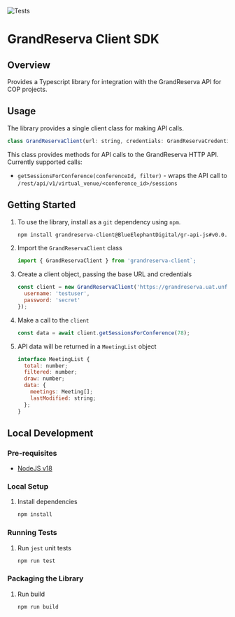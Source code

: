 <a name="readme-top"></a>

![Tests](https://github.com/BlueElephantDigital/gr-api-js/actions/workflows/tests.yml/badge.svg?branch=main)

# GrandReserva Client SDK

## Overview

Provides a Typescript library for integration with the GrandReserva API for
COP projects.

## Usage

The library provides a single client class for making API calls.

```js
class GrandReservaClient(url: string, credentials: GrandReservaCredentials)
```

This class provides methods for API calls to the GrandReserva HTTP API.
Currently supported calls:

- `getSessionsForConference(conferenceId, filter)` - wraps the API call to `/rest/api/v1/virtual_venue/<conference_id>/sessions`

## Getting Started

1. To use the library, install as a `git` dependency using `npm`.

   ```sh
   npm install grandreserva-client@BlueElephantDigital/gr-api-js#v0.0.1
   ```

2. Import the `GrandReservaClient` class

   ```js
   import { GrandReservaClient } from 'grandreserva-client`;
   ```

3. Create a client object, passing the base URL and credentials

   ```js
   const client = new GrandReservaClient('https://grandreserva.uat.unfccc.int', {
     username: 'testuser',
     password: 'secret'
   });
   ```

4. Make a call to the `client`

   ```js
   const data = await client.getSessionsForConference(78);
   ```

5. API data will be returned in a `MeetingList` object

   ```js
   interface MeetingList {
     total: number;
     filtered: number;
     draw: number;
     data: {
       meetings: Meeting[];
       lastModified: string;
     };
   }
   ```

## Local Development
### Pre-requisites

- [NodeJS v18](https://nodejs.org/en)

### Local Setup

1. Install dependencies
   ```sh
   npm install
   ```

### Running Tests

1. Run `jest` unit tests
   ```sh
   npm run test
   ```
### Packaging the Library

1. Run build
   ```sh
   npm run build
   ```
